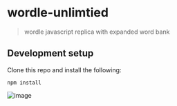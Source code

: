 # wordle-unlimtied

> wordle javascript replica with expanded word bank

## Development setup

Clone this repo and install the following:
 ```
npm install
```


![image](https://github.com/zaid42005/wordle-unlimited-javascript/assets/66367657/94d64b4a-a923-4ac5-a1c2-b31ff438d2b5)

